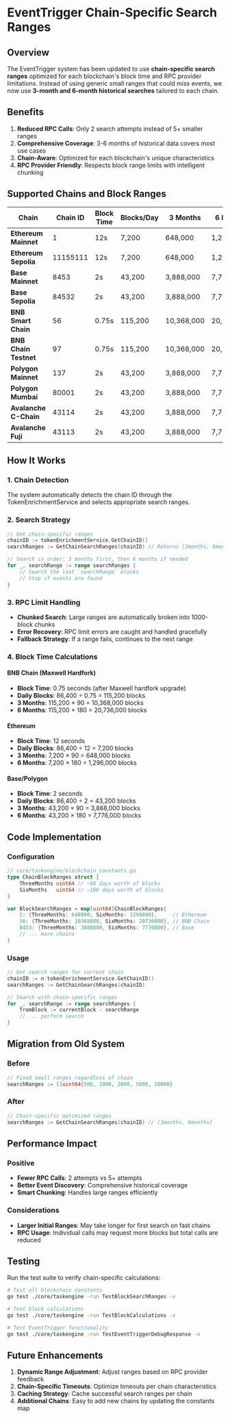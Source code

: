 # EventTrigger Chain-Specific Search Ranges

## Overview

The EventTrigger system has been updated to use **chain-specific search ranges** optimized for each blockchain's block time and RPC provider limitations. Instead of using generic small ranges that could miss events, we now use **3-month and 6-month historical searches** tailored to each chain.

## Benefits

1. **Reduced RPC Calls**: Only 2 search attempts instead of 5+ smaller ranges
2. **Comprehensive Coverage**: 3-6 months of historical data covers most use cases
3. **Chain-Aware**: Optimized for each blockchain's unique characteristics
4. **RPC Provider Friendly**: Respects block range limits with intelligent chunking

## Supported Chains and Block Ranges

| Chain | Chain ID | Block Time | Blocks/Day | 3 Months | 6 Months |
|-------|----------|------------|------------|----------|----------|
| **Ethereum Mainnet** | 1 | 12s | 7,200 | 648,000 | 1,296,000 |
| **Ethereum Sepolia** | 11155111 | 12s | 7,200 | 648,000 | 1,296,000 |
| **Base Mainnet** | 8453 | 2s | 43,200 | 3,888,000 | 7,776,000 |
| **Base Sepolia** | 84532 | 2s | 43,200 | 3,888,000 | 7,776,000 |
| **BNB Smart Chain** | 56 | 0.75s | 115,200 | 10,368,000 | 20,736,000 |
| **BNB Chain Testnet** | 97 | 0.75s | 115,200 | 10,368,000 | 20,736,000 |
| **Polygon Mainnet** | 137 | 2s | 43,200 | 3,888,000 | 7,776,000 |
| **Polygon Mumbai** | 80001 | 2s | 43,200 | 3,888,000 | 7,776,000 |
| **Avalanche C-Chain** | 43114 | 2s | 43,200 | 3,888,000 | 7,776,000 |
| **Avalanche Fuji** | 43113 | 2s | 43,200 | 3,888,000 | 7,776,000 |

## How It Works

### 1. Chain Detection
The system automatically detects the chain ID through the TokenEnrichmentService and selects appropriate search ranges.

### 2. Search Strategy
```go
// Get chain-specific ranges
chainID := tokenEnrichmentService.GetChainID()
searchRanges := GetChainSearchRanges(chainID) // Returns [3months, 6months]

// Search in order: 3 months first, then 6 months if needed
for _, searchRange := range searchRanges {
    // Search the last `searchRange` blocks
    // Stop if events are found
}
```

### 3. RPC Limit Handling
- **Chunked Search**: Large ranges are automatically broken into 1000-block chunks
- **Error Recovery**: RPC limit errors are caught and handled gracefully
- **Fallback Strategy**: If a range fails, continues to the next range

### 4. Block Time Calculations

#### BNB Chain (Maxwell Hardfork)
- **Block Time**: 0.75 seconds (after Maxwell hardfork upgrade)
- **Daily Blocks**: 86,400 ÷ 0.75 = 115,200 blocks
- **3 Months**: 115,200 × 90 = 10,368,000 blocks
- **6 Months**: 115,200 × 180 = 20,736,000 blocks

#### Ethereum
- **Block Time**: 12 seconds
- **Daily Blocks**: 86,400 ÷ 12 = 7,200 blocks
- **3 Months**: 7,200 × 90 = 648,000 blocks
- **6 Months**: 7,200 × 180 = 1,296,000 blocks

#### Base/Polygon
- **Block Time**: 2 seconds
- **Daily Blocks**: 86,400 ÷ 2 = 43,200 blocks
- **3 Months**: 43,200 × 90 = 3,888,000 blocks
- **6 Months**: 43,200 × 180 = 7,776,000 blocks

## Code Implementation

### Configuration
```go
// core/taskengine/blockchain_constants.go
type ChainBlockRanges struct {
    ThreeMonths uint64 // ~90 days worth of blocks
    SixMonths   uint64 // ~180 days worth of blocks
}

var BlockSearchRanges = map[uint64]ChainBlockRanges{
    1: {ThreeMonths: 648000, SixMonths: 1296000},     // Ethereum
    56: {ThreeMonths: 10368000, SixMonths: 20736000}, // BNB Chain
    8453: {ThreeMonths: 3888000, SixMonths: 7776000}, // Base
    // ... more chains
}
```

### Usage
```go
// Get search ranges for current chain
chainID := n.tokenEnrichmentService.GetChainID()
searchRanges := GetChainSearchRanges(chainID)

// Search with chain-specific ranges
for _, searchRange := range searchRanges {
    fromBlock := currentBlock - searchRange
    // ... perform search
}
```

## Migration from Old System

### Before
```go
// Fixed small ranges regardless of chain
searchRanges := []uint64{500, 1000, 2000, 5000, 10000}
```

### After
```go
// Chain-specific optimized ranges
searchRanges := GetChainSearchRanges(chainID) // [3months, 6months]
```

## Performance Impact

### Positive
- **Fewer RPC Calls**: 2 attempts vs 5+ attempts
- **Better Event Discovery**: Comprehensive historical coverage
- **Smart Chunking**: Handles large ranges efficiently

### Considerations
- **Larger Initial Ranges**: May take longer for first search on fast chains
- **RPC Usage**: Individual calls may request more blocks but total calls are reduced

## Testing

Run the test suite to verify chain-specific calculations:

```bash
# Test all blockchain constants
go test ./core/taskengine -run TestBlockSearchRanges -v

# Test block calculations
go test ./core/taskengine -run TestBlockCalculations -v

# Test EventTrigger functionality
go test ./core/taskengine -run TestEventTriggerDebugResponse -v
```

## Future Enhancements

1. **Dynamic Range Adjustment**: Adjust ranges based on RPC provider feedback
2. **Chain-Specific Timeouts**: Optimize timeouts per chain characteristics
3. **Caching Strategy**: Cache successful search ranges per chain
4. **Additional Chains**: Easy to add new chains by updating the constants map 